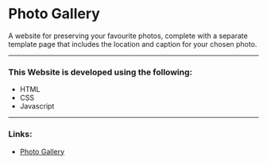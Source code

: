 # Photo Gallery

A website for preserving your favourite photos, complete with a separate template page that includes the location and caption for your chosen photo.

<hr>

### This Website is developed using the following:
- HTML
- CSS
- Javascript

<hr>

### Links:
 * [Photo Gallery](https://hassanchowdhry.github.io/Photo-Gallery/)
